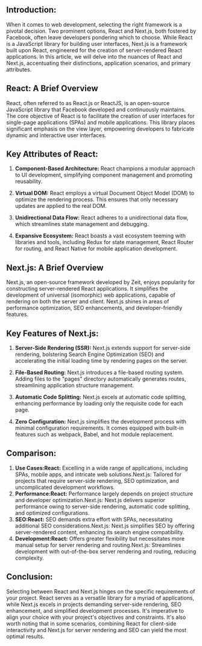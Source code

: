 ## Introduction:

When it comes to web development, selecting the right framework is a pivotal decision. Two prominent options, React and Next.js, both fostered by Facebook, often leave developers pondering which to choose. While React is a JavaScript library for building user interfaces, Next.js is a framework built upon React, engineered for the creation of server-rendered React applications. In this article, we will delve into the nuances of React and Next.js, accentuating their distinctions, application scenarios, and primary attributes.

## React: A Brief Overview

React, often referred to as React.js or ReactJS, is an open-source JavaScript library that Facebook developed and continuously maintains. The core objective of React is to facilitate the creation of user interfaces for single-page applications (SPAs) and mobile applications. This library places significant emphasis on the view layer, empowering developers to fabricate dynamic and interactive user interfaces.

## Key Attributes of React:

1. **Component-Based Architecture:** React champions a modular approach to UI development, simplifying component management and promoting reusability.

2. **Virtual DOM:** React employs a virtual Document Object Model (DOM) to optimize the rendering process. This ensures that only necessary updates are applied to the real DOM.

3. **Unidirectional Data Flow:** React adheres to a unidirectional data flow, which streamlines state management and debugging.

4. **Expansive Ecosystem:** React boasts a vast ecosystem teeming with libraries and tools, including Redux for state management, React Router for routing, and React Native for mobile application development.

## Next.js: A Brief Overview

Next.js, an open-source framework developed by Zeit, enjoys popularity for constructing server-rendered React applications. It simplifies the development of universal (isomorphic) web applications, capable of rendering on both the server and client. Next.js shines in areas of performance optimization, SEO enhancements, and developer-friendly features.

## Key Features of Next.js:

1. **Server-Side Rendering (SSR):** Next.js extends support for server-side rendering, bolstering Search Engine Optimization (SEO) and accelerating the initial loading time by rendering pages on the server.

2. **File-Based Routing:** Next.js introduces a file-based routing system. Adding files to the "pages" directory automatically generates routes, streamlining application structure management.

3. **Automatic Code Splitting:** Next.js excels at automatic code splitting, enhancing performance by loading only the requisite code for each page.

4. **Zero Configuration:** Next.js simplifies the development process with minimal configuration requirements. It comes equipped with built-in features such as webpack, Babel, and hot module replacement.

## Comparison:

1. **Use Cases:React:** Excelling in a wide range of applications, including SPAs, mobile apps, and intricate web solutions.Next.js: Tailored for projects that require server-side rendering, SEO optimization, and uncomplicated development workflows.
2. **Performance:React:** Performance largely depends on project structure and developer optimization.Next.js: Next.js delivers superior performance owing to server-side rendering, automatic code splitting, and optimized configurations.
3. **SEO:React:** SEO demands extra effort with SPAs, necessitating additional SEO considerations.Next.js: Next.js simplifies SEO by offering server-rendered content, enhancing its search engine compatibility.
4. **Development:React:** Offers greater flexibility but necessitates more manual setup for server rendering and routing.Next.js: Streamlines development with out-of-the-box server rendering and routing, reducing complexity.

## Conclusion:

Selecting between React and Next.js hinges on the specific requirements of your project. React serves as a versatile library for a myriad of applications, while Next.js excels in projects demanding server-side rendering, SEO enhancement, and simplified development processes. It's imperative to align your choice with your project's objectives and constraints. It's also worth noting that in some scenarios, combining React for client-side interactivity and Next.js for server rendering and SEO can yield the most optimal results.
